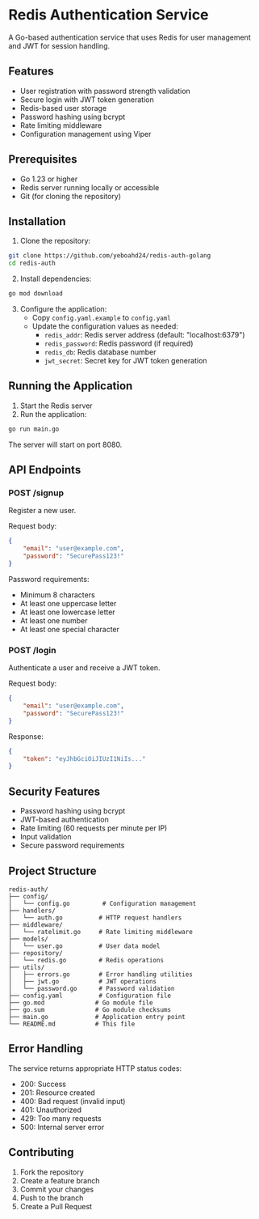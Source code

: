 # Redis Authentication Service

A Go-based authentication service that uses Redis for user management and JWT for session handling.

## Features

- User registration with password strength validation
- Secure login with JWT token generation
- Redis-based user storage
- Password hashing using bcrypt
- Rate limiting middleware
- Configuration management using Viper

## Prerequisites

- Go 1.23 or higher
- Redis server running locally or accessible
- Git (for cloning the repository)

## Installation

1. Clone the repository:
```bash
git clone https://github.com/yeboahd24/redis-auth-golang
cd redis-auth
```

2. Install dependencies:
```bash
go mod download
```

3. Configure the application:
   - Copy `config.yaml.example` to `config.yaml`
   - Update the configuration values as needed:
     - `redis_addr`: Redis server address (default: "localhost:6379")
     - `redis_password`: Redis password (if required)
     - `redis_db`: Redis database number
     - `jwt_secret`: Secret key for JWT token generation

## Running the Application

1. Start the Redis server
2. Run the application:
```bash
go run main.go
```

The server will start on port 8080.

## API Endpoints

### POST /signup
Register a new user.

Request body:
```json
{
    "email": "user@example.com",
    "password": "SecurePass123!"
}
```

Password requirements:
- Minimum 8 characters
- At least one uppercase letter
- At least one lowercase letter
- At least one number
- At least one special character

### POST /login
Authenticate a user and receive a JWT token.

Request body:
```json
{
    "email": "user@example.com",
    "password": "SecurePass123!"
}
```

Response:
```json
{
    "token": "eyJhbGciOiJIUzI1NiIs..."
}
```

## Security Features

- Password hashing using bcrypt
- JWT-based authentication
- Rate limiting (60 requests per minute per IP)
- Input validation
- Secure password requirements

## Project Structure

```
redis-auth/
├── config/
│   └── config.go         # Configuration management
├── handlers/
│   └── auth.go          # HTTP request handlers
├── middleware/
│   └── ratelimit.go     # Rate limiting middleware
├── models/
│   └── user.go          # User data model
├── repository/
│   └── redis.go         # Redis operations
├── utils/
│   ├── errors.go        # Error handling utilities
│   ├── jwt.go           # JWT operations
│   └── password.go      # Password validation
├── config.yaml          # Configuration file
├── go.mod              # Go module file
├── go.sum              # Go module checksums
├── main.go             # Application entry point
└── README.md           # This file
```

## Error Handling

The service returns appropriate HTTP status codes:
- 200: Success
- 201: Resource created
- 400: Bad request (invalid input)
- 401: Unauthorized
- 429: Too many requests
- 500: Internal server error

## Contributing

1. Fork the repository
2. Create a feature branch
3. Commit your changes
4. Push to the branch
5. Create a Pull Request

